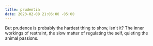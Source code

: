 ```yaml
---
title: prudentia
date: 2023-02-08 21:06:00 -05:00
---
```


But prudence is probably the hardest thing to show, isn't it? The inner workings of restraint, the slow matter of regulating the self, quieting the animal passions.  